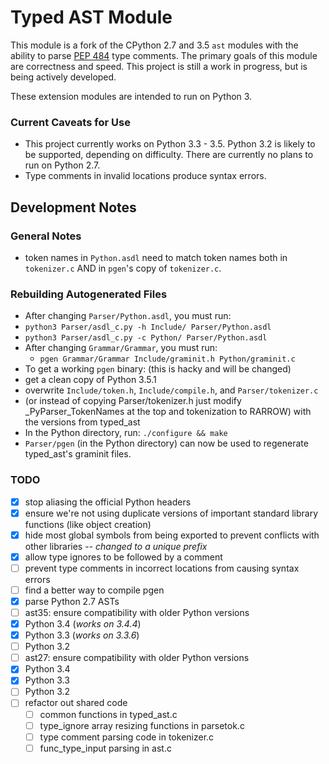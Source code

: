 # Typed AST Module
This module is a fork of the CPython 2.7 and 3.5 `ast` modules with the ability
to parse [PEP 484](https://www.python.org/dev/peps/pep-0484/) type comments.
The primary goals of this module are correctness and speed.  This project is
still a work in progress, but is being actively developed.

These extension modules are intended to run on Python 3.

### Current Caveats for Use
- This project currently works on Python 3.3 - 3.5.  Python 3.2 is likely to be
  supported, depending on difficulty.  There are currently no plans to run on
  Python 2.7.
- Type comments in invalid locations produce syntax errors.

## Development Notes
### General Notes
- token names in `Python.asdl` need to match token names both in `tokenizer.c`
  AND in `pgen`'s copy of `tokenizer.c`.

### Rebuilding Autogenerated Files
- After changing `Parser/Python.asdl`, you must run:
 - `python3 Parser/asdl_c.py -h Include/ Parser/Python.asdl`
 - `python3 Parser/asdl_c.py -c Python/ Parser/Python.asdl`
- After changing `Grammar/Grammar`, you must run:
  - `pgen Grammar/Grammar Include/graminit.h Python/graminit.c`
- To get a working `pgen` binary: (this is hacky and will be changed)
 - get a clean copy of Python 3.5.1
 - overwrite `Include/token.h`, `Include/compile.h`, and `Parser/tokenizer.c`
  - (or instead of copying Parser/tokenizer.h just modify _PyParser_TokenNames at the top and tokenization to RARROW)
 with the versions from typed\_ast
 - In the Python directory, run: `./configure && make`
 - `Parser/pgen` (in the Python directory) can now be used to regenerate
 typed\_ast's graminit files.

### TODO
- [x] stop aliasing the official Python headers
- [x] ensure we're not using duplicate versions of important standard library
  functions (like object creation)
- [x] hide most global symbols from being exported to prevent conflicts with other
  libraries -- *changed to a unique prefix*
- [x] allow type ignores to be followed by a comment
- [ ] prevent type comments in incorrect locations from causing syntax errors
- [ ] find a better way to compile pgen
- [x] parse Python 2.7 ASTs
- [ ] ast35: ensure compatibility with older Python versions
 - [x] Python 3.4 (*works on 3.4.4*)
 - [x] Python 3.3 (*works on 3.3.6*)
 - [ ] Python 3.2
- [ ] ast27: ensure compatibility with older Python versions
 - [x] Python 3.4
 - [x] Python 3.3
 - [ ] Python 3.2
- [ ] refactor out shared code
	- [ ] common functions in typed\_ast.c
	- [ ] type\_ignore array resizing functions in parsetok.c
	- [ ] type comment parsing code in tokenizer.c
	- [ ] func\_type\_input parsing in ast.c
